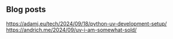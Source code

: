
## Blog posts

https://adamj.eu/tech/2024/09/18/python-uv-development-setup/
https://andrich.me/2024/09/uv-i-am-somewhat-sold/
